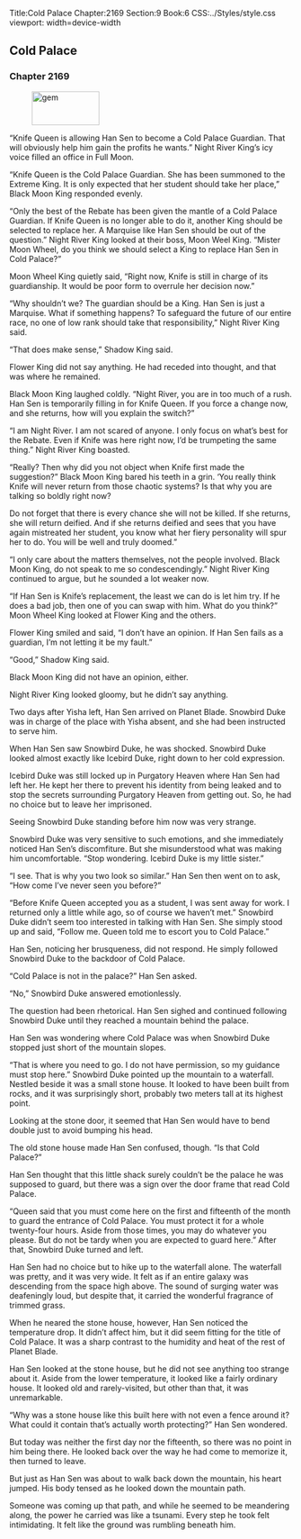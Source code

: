 Title:Cold Palace 
Chapter:2169 
Section:9 
Book:6 
CSS:../Styles/style.css 
viewport: width=device-width
  
## Cold Palace
### Chapter 2169 
<figure>
	<img src="../Images/gem.gif" alt="gem" id="gem" width="120" height="60" />
</figure>
  

  
  “Knife Queen is allowing Han Sen to become a Cold Palace Guardian. That will obviously help him gain the profits he wants.” Night River King’s icy voice filled an office in Full Moon.

“Knife Queen is the Cold Palace Guardian. She has been summoned to the Extreme King. It is only expected that her student should take her place,” Black Moon King responded evenly.

“Only the best of the Rebate has been given the mantle of a Cold Palace Guardian. If Knife Queen is no longer able to do it, another King should be selected to replace her. A Marquise like Han Sen should be out of the question.” Night River King looked at their boss, Moon Weel King. “Mister Moon Wheel, do you think we should select a King to replace Han Sen in Cold Palace?”

Moon Wheel King quietly said, “Right now, Knife is still in charge of its guardianship. It would be poor form to overrule her decision now.”

“Why shouldn’t we? The guardian should be a King. Han Sen is just a Marquise. What if something happens? To safeguard the future of our entire race, no one of low rank should take that responsibility,” Night River King said.

“That does make sense,” Shadow King said.

Flower King did not say anything. He had receded into thought, and that was where he remained.

Black Moon King laughed coldly. “Night River, you are in too much of a rush. Han Sen is temporarily filling in for Knife Queen. If you force a change now, and she returns, how will you explain the switch?”

“I am Night River. I am not scared of anyone. I only focus on what’s best for the Rebate. Even if Knife was here right now, I’d be trumpeting the same thing.” Night River King boasted.

“Really? Then why did you not object when Knife first made the suggestion?” Black Moon King bared his teeth in a grin. ‘You really think Knife will never return from those chaotic systems? Is that why you are talking so boldly right now?

Do not forget that there is every chance she will not be killed. If she returns, she will return deified. And if she returns deified and sees that you have again mistreated her student, you know what her fiery personality will spur her to do. You will be well and truly doomed.”

“I only care about the matters themselves, not the people involved. Black Moon King, do not speak to me so condescendingly.” Night River King continued to argue, but he sounded a lot weaker now.

“If Han Sen is Knife’s replacement, the least we can do is let him try. If he does a bad job, then one of you can swap with him. What do you think?” Moon Wheel King looked at Flower King and the others.

Flower King smiled and said, “I don’t have an opinion. If Han Sen fails as a guardian, I’m not letting it be my fault.”

“Good,” Shadow King said.

Black Moon King did not have an opinion, either.

Night River King looked gloomy, but he didn’t say anything.

Two days after Yisha left, Han Sen arrived on Planet Blade. Snowbird Duke was in charge of the place with Yisha absent, and she had been instructed to serve him.

When Han Sen saw Snowbird Duke, he was shocked. Snowbird Duke looked almost exactly like Icebird Duke, right down to her cold expression.

Icebird Duke was still locked up in Purgatory Heaven where Han Sen had left her. He kept her there to prevent his identity from being leaked and to stop the secrets surrounding Purgatory Heaven from getting out. So, he had no choice but to leave her imprisoned.

Seeing Snowbird Duke standing before him now was very strange.

Snowbird Duke was very sensitive to such emotions, and she immediately noticed Han Sen’s discomfiture. But she misunderstood what was making him uncomfortable. “Stop wondering. Icebird Duke is my little sister.”

“I see. That is why you two look so similar.” Han Sen then went on to ask, “How come I’ve never seen you before?”

“Before Knife Queen accepted you as a student, I was sent away for work. I returned only a little while ago, so of course we haven’t met.” Snowbird Duke didn’t seem too interested in talking with Han Sen. She simply stood up and said, “Follow me. Queen told me to escort you to Cold Palace.”

Han Sen, noticing her brusqueness, did not respond. He simply followed Snowbird Duke to the backdoor of Cold Palace.

“Cold Palace is not in the palace?” Han Sen asked.

“No,” Snowbird Duke answered emotionlessly.

The question had been rhetorical. Han Sen sighed and continued following Snowbird Duke until they reached a mountain behind the palace.

Han Sen was wondering where Cold Palace was when Snowbird Duke stopped just short of the mountain slopes.

“That is where you need to go. I do not have permission, so my guidance must stop here.” Snowbird Duke pointed up the mountain to a waterfall. Nestled beside it was a small stone house. It looked to have been built from rocks, and it was surprisingly short, probably two meters tall at its highest point.

Looking at the stone door, it seemed that Han Sen would have to bend double just to avoid bumping his head.

The old stone house made Han Sen confused, though. “Is that Cold Palace?”

Han Sen thought that this little shack surely couldn’t be the palace he was supposed to guard, but there was a sign over the door frame that read Cold Palace.

“Queen said that you must come here on the first and fifteenth of the month to guard the entrance of Cold Palace. You must protect it for a whole twenty-four hours. Aside from those times, you may do whatever you please. But do not be tardy when you are expected to guard here.” After that, Snowbird Duke turned and left.

Han Sen had no choice but to hike up to the waterfall alone. The waterfall was pretty, and it was very wide. It felt as if an entire galaxy was descending from the space high above. The sound of surging water was deafeningly loud, but despite that, it carried the wonderful fragrance of trimmed grass.

When he neared the stone house, however, Han Sen noticed the temperature drop. It didn’t affect him, but it did seem fitting for the title of Cold Palace. It was a sharp contrast to the humidity and heat of the rest of Planet Blade.

Han Sen looked at the stone house, but he did not see anything too strange about it. Aside from the lower temperature, it looked like a fairly ordinary house. It looked old and rarely-visited, but other than that, it was unremarkable.

“Why was a stone house like this built here with not even a fence around it? What could it contain that’s actually worth protecting?” Han Sen wondered.

But today was neither the first day nor the fifteenth, so there was no point in him being there. He looked back over the way he had come to memorize it, then turned to leave.

But just as Han Sen was about to walk back down the mountain, his heart jumped. His body tensed as he looked down the mountain path.

Someone was coming up that path, and while he seemed to be meandering along, the power he carried was like a tsunami. Every step he took felt intimidating. It felt like the ground was rumbling beneath him.

